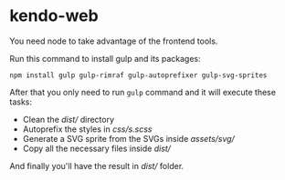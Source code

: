 kendo-web
=========

You need node to take advantage of the frontend tools.

Run this command to install gulp and its packages:
```
npm install gulp gulp-rimraf gulp-autoprefixer gulp-svg-sprites
```

After that you only need to run `gulp` command and it will execute these tasks:

- Clean the *dist/* directory
- Autoprefix the styles in *css/s.scss*
- Generate a SVG sprite from the SVGs inside *assets/svg/*
- Copy all the necessary files inside *dist/*

And finally you'll have the result in *dist/* folder.
